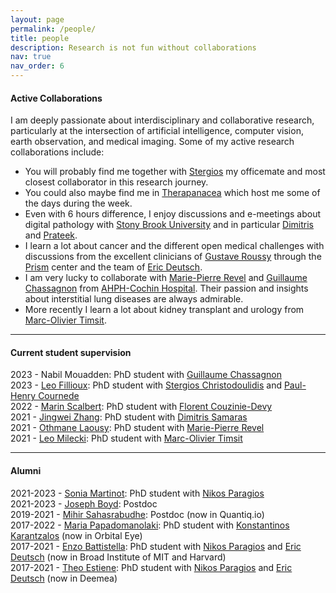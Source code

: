 ```yaml
---
layout: page
permalink: /people/
title: people
description: Research is not fun without collaborations
nav: true
nav_order: 6
---
```


#### Active Collaborations
I am deeply passionate about interdisciplinary and collaborative research, particularly at the intersection of artificial intelligence, computer vision, earth observation, and medical imaging. Some of my active research collaborations include:

- You will probably find me together with [Stergios](https://stergioc.github.io/) my officemate and most closest collaborator in this research journey. 
- You could also maybe find me in [Therapanacea](https://www.therapanacea.eu/) which host me some of the days during the week. 
- Even with 6 hours difference, I enjoy discussions and e-meetings about digital pathology with [Stony Brook University](https://www.stonybrook.edu/) and in particular [Dimitris](https://www3.cs.stonybrook.edu/~samaras/) and [Prateek](https://you.stonybrook.edu/imaginelab/).
- I learn a lot about cancer and the different open medical challenges with discussions from the excellent clinicians of [Gustave Roussy](https://www.gustaveroussy.fr/en) through the [Prism](https://prism.center/about-prism/) center and the team of [Eric Deutsch](https://www.gustaveroussy.fr/en/eric-deutsch).
- I am very lucky to collaborate with [Marie-Pierre Revel](https://www.gustaveroussy.fr/en/eric-deutsch) and [Guillaume Chassagnon](https://www.linkedin.com/in/guillaume-chassagnon-7499b8213/?originalSubdomain=fr) from [AHPH-Cochin Hospital](https://www.aphp.fr/contenu/hopital-cochin-3). Their passion and insights about interstitial lung diseases are always admirable.
- More recently I learn a lot about kidney transplant and urology from [Marc-Olivier Timsit](https://twitter.com/UrologieParis?ref_src=twsrc%5Egoogle%7Ctwcamp%5Eserp%7Ctwgr%5Eauthor). 

---

#### Current student supervision

2023 - Nabil Mouadden: PhD student with [Guillaume Chassagnon](https://www.linkedin.com/in/guillaume-chassagnon-7499b8213/?originalSubdomain=fr)  
2023 - [Leo Fillioux](https://www.linkedin.com/in/leofillioux/?locale=fr_FR): PhD student with [Stergios Christodoulidis](https://stergioc.github.io/) and [Paul-Henry Cournede](https://www.linkedin.com/in/paul-henry-courn%C3%A8de-551734222/?originalSubdomain=fr)  
2022 - [Marin Scalbert](https://www.linkedin.com/in/marin-scalbert-589b65b9/?locale=en_US): PhD student with [Florent Couzinie-Devy](https://www.linkedin.com/in/florent-couzinie-devy-89946094/?originalSubdomain=fr)  
2021 - [Jingwei Zhang](https://www.linkedin.com/in/jingwei-zhang-5b444b80/): PhD student with [Dimitris Samaras](https://www.cs.stonybrook.edu/people/faculty/DimitrisSamaras)  
2021 - [Othmane Laousy](https://www.linkedin.com/in/othmanel/?originalSubdomain=fr): PhD student with [Marie-Pierre Revel](https://www.linkedin.com/in/marie-pierre-revel-9529307a/?originalSubdomain=fr)  
2021 - [Leo Milecki](https://www.linkedin.com/in/l%C3%A9o-milecki-0567a515b/?originalSubdomain=fr): PhD student with [Marc-Olivier Timsit](https://twitter.com/UrologieParis?ref_src=twsrc%5Egoogle%7Ctwcamp%5Eserp%7Ctwgr%5Eauthor)


---

#### Alumni

2021-2023 - [Sonia Martinot](https://soniamartinot.github.io/): PhD student with [Nikos Paragios](https://www.linkedin.com/in/nikos-paragios-20777869/?originalSubdomain=fr)  
2021-2023 - [Joseph Boyd](https://jcboyd.github.io/): Postdoc  
2019-2021 - [Mihir Sahasrabudhe](https://www.linkedin.com/in/mihir-sahasrabudhe-38284250/?originalSubdomain=fr): Postdoc (now in Quantiq.io)  
2017-2022 - [Maria Papadomanolaki](https://www.linkedin.com/in/maria-papadomanolaki-1a565b116/?originalSubdomain=nl): PhD student with [Konstantinos Karantzalos](http://users.ntua.gr/karank/) (now in Orbital Eye)  
2017-2021 - [Enzo Battistella](https://www.linkedin.com/in/enzo-battistella-24b820100/): PhD student with [Nikos Paragios](https://www.linkedin.com/in/nikos-paragios-20777869/?originalSubdomain=fr) and [Eric Deutsch](https://www.gustaveroussy.fr/fr/eric-deutsch) (now in Broad Institute of MIT and Harvard)  
2017-2021 - [Theo Estiene](https://www.linkedin.com/in/th%C3%A9o-estienne-101707149/?originalSubdomain=fr): PhD student with [Nikos Paragios](https://www.linkedin.com/in/nikos-paragios-20777869/?originalSubdomain=fr) and [Eric Deutsch](https://www.gustaveroussy.fr/fr/eric-deutsch)  (now in Deemea)  
